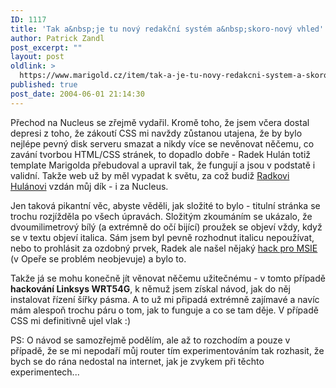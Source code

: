 ```yaml
---
ID: 1117
title: 'Tak a&nbsp;je tu nový redakční systém a&nbsp;skoro-nový vhled'
author: Patrick Zandl
post_excerpt: ""
layout: post
oldlink: >
  https://www.marigold.cz/item/tak-a-je-tu-novy-redakcni-system-a-skoro-novy-vhled
published: true
post_date: 2004-06-01 21:14:30
---
```

<p>
Přechod na Nucleus se zřejmě vydařil. Kromě toho, že jsem včera dostal depresi z toho, že zákoutí CSS mi navždy zůstanou utajena, že by bylo nejlépe pevný disk serveru smazat a nikdy více se nevěnovat něčemu, co zavání tvorbou HTML/CSS stránek, to dopadlo dobře - Radek Hulán totiž template Marigolda přebudoval a upravil tak, že fungují a jsou v podstatě i validní. Takže web už by měl vypadat k světu, za což budiž <a href="http://hulan.info/blog">Radkovi Hulánovi</a> vzdán můj dík - i za Nucleus. </p>

<p>
Jen taková pikantní věc, abyste věděli, jak složité to bylo - titulní stránka se trochu rozjížděla po všech úpravách. Složitým zkoumáním se ukázalo, že dvoumilimetrový bílý (a extrémně do očí bijící) proužek se objeví vždy, když se v textu objeví italica. Sám jsem byl pevně rozhodnut italicu nepoužívat, nebo to prohlásit za ozdobný prvek, Radek ale našel nějaký <a href="http://www.positioniseverything.net/guests/italicbug-ie.html">hack pro MSIE</a> (v Opeře se problém neobjevuje) a bylo to. </p>

<p>
Takže já se mohu konečně jít věnovat něčemu užitečnému - v tomto případě <b>hackování Linksys WRT54G</b>, k němuž jsem získal návod, jak do něj instalovat řízení šířky pásma. A to už mi připadá extrémně zajímavé a navíc mám alespoň trochu páru o tom, jak to funguje a co se tam děje. V případě CSS mi definitivně ujel vlak :)</p>

<p>
PS: O návod se samozřejmě podělím, ale až to rozchodím a pouze v případě, že se mi nepodaří můj router tím experimentováním tak rozhasit, že bych se do rána nedostal na internet, jak je zvykem při těchto experimentech...
</p>
